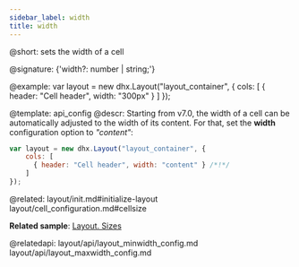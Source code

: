 ```yaml
---
sidebar_label: width
title: width
---          
```


@short: sets the width of a cell

@signature: {'width?: number | string;'}

@example: 
var layout = new dhx.Layout("layout_container", {
    cols: [
      { header: "Cell header", width: "300px" }
    ]
});


@template:	api_config
@descr: 
Starting from v7.0, the width of a cell can be automatically adjusted to the width of its content. For that, set the **width** configuration option to *"content"*:

~~~js
var layout = new dhx.Layout("layout_container", {
    cols: [
      { header: "Cell header", width: "content" } /*!*/
    ]
});
~~~




@related: layout/init.md#initialize-layout
layout/cell_configuration.md#cellsize


**Related sample**: [Layout. Sizes](https://snippet.dhtmlx.com/miej9gb9)

@relatedapi:
layout/api/layout_minwidth_config.md
layout/api/layout_maxwidth_config.md